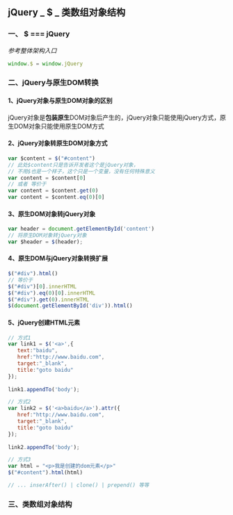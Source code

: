 ## jQuery _ $ _ 类数组对象结构



### 一、 $ === jQuery

*参考整体架构入口*

```javascript
window.$ = window.jQuery
```



### 二、jQuery与原生DOM转换

#### 1、jQuery对象与原生DOM对象的区别

jQuery对象是**包装原生**DOM对象后产生的，jQuery对象只能使用jQuery方式，原生DOM对象只能使用原生DOM方式

####  2、jQuery对象转原生DOM对象方式

```JavaScript
var $content = $("#content") 
// 此处$content只是告诉开发者这个是jQuery对象，
// 不用$也是一个样子，这个只是一个变量，没有任何特殊意义
var content = $content[0] 
// 或者 等价于 
var content = $content.get(0)
var content = $content.eq(0)[0]
```



#### 3、原生DOM对象转jQuery对象

```javascript
var header = document.getElementById('content')
// 将原生DOM对象转jQuery对象
var $header = $(header);
```



#### 4、原生DOM与jQuery对象转换扩展

```JavaScript
$("#div").html()
// 等价于
$("#div")[0].innerHTML
$("#div").eq(0)[0].innerHTML
$("#div").get(0).innerHTML
$(document.getElementById('div')).html()
```



#### 5、jQuery创建HTML元素

```JavaScript
// 方式1
var link1 = $('<a>',{
   text:"baidu",
   href:"http://www.baidu.com",
   target:"_blank",
   title:"goto baidu" 
});
 
link1.appendTo('body');

// 方式2
var link2 = $('<a>baidu</a>').attr({
   href:"http://www.baidu.com",
   target:"_blank",
   title:"goto baidu" 
});
 
link2.appendTo('body');

// 方式3 
var html = "<p>我是创建的dom元素</p>"
$("#content").html(html)

// ... inserAfter() | clone() | prepend() 等等 
```



### 三、类数组对象结构





